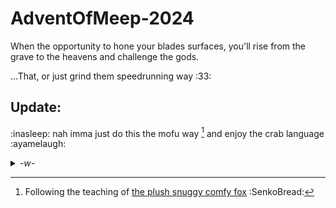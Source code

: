 # AdventOfMeep-2024
When the opportunity to hone your blades surfaces, you'll rise from the grave to the heavens and challenge the gods.

...That, or just grind them speedrunning way :33:

## Update:
:inasleep: nah imma just do this the mofu way [^1] and enjoy the crab language :ayamelaugh:
<details>
  <summary><i>-w-</i></summary>
  <p align = center><i>be a comf fox w me~</i></p>
  <p align = center> <img src="https://github.com/user-attachments/assets/7cb40490-3555-4fa9-a51a-035626cdbcb2" /></p> 
  <p align = center><i>mofumofu~~~ fuwafuwa~~~</i></p>
</details>

[^1]: Following the teaching of [the plush snuggy comfy fox](https://senkosan.fandom.com/wiki/Senko) :SenkoBread:
